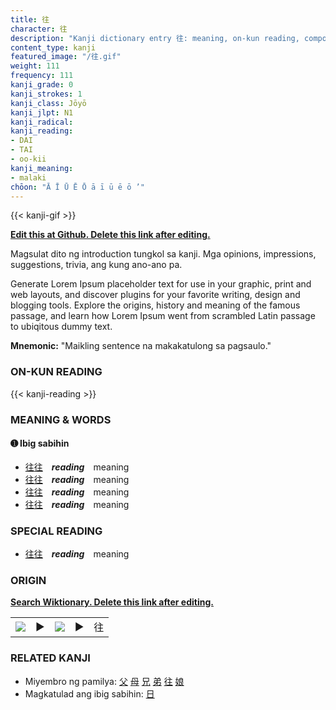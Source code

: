 ```yaml
---
title: 往
character: 往
description: "Kanji dictionary entry 往: meaning, on-kun reading, compounds, origin, related kanji"
content_type: kanji
featured_image: "/往.gif"
weight: 111
frequency: 111
kanji_grade: 0
kanji_strokes: 1
kanji_class: Jōyō
kanji_jlpt: N1
kanji_radical: 
kanji_reading: 
- DAI
- TAI
- oo-kii
kanji_meaning:
- malaki
chōon: "Ā Ī Ū Ē Ō ā ī ū ē ō ’"
---
```

[//]: # (Don't edit the line below. Kanji animated GIF code is automatically generated.)
{{< kanji-gif >}}

[//]: # (Edit below this line.)

**[Edit this at Github. Delete this link after editing.](https://github.com/tim0g/tim/tree/main/content/kanji/往/index.md)**

Magsulat dito ng introduction tungkol sa kanji. Mga opinions, impressions, suggestions, trivia, ang kung ano-ano pa.

Generate Lorem Ipsum placeholder text for use in your graphic, print and web layouts, and discover plugins for your favorite writing, design and blogging tools. Explore the origins, history and meaning of the famous passage, and learn how Lorem Ipsum went from scrambled Latin passage to ubiqitous dummy text.
 
**Mnemonic:** "Maikling sentence na makakatulong sa pagsaulo."

### ON-KUN READING

[//]: # (Don't edit the line below. ON-KUN READING code is automatically generated.)
{{< kanji-reading >}}

### MEANING & WORDS

#### ➊ **Ibig sabihin**
  - [往](../往)[往](../往)　***reading***　meaning
  - [往](../往)[往](../往)　***reading***　meaning
  - [往](../往)[往](../往)　***reading***　meaning
  - [往](../往)[往](../往)　***reading***　meaning

### SPECIAL READING
  - [往](../往)[往](../往)　***reading***　meaning

### ORIGIN

**[Search Wiktionary. Delete this link after editing.](https://wiktionary.org/wiki/往)**
<table class="kanji-table"><tr><td>
<img src="60px-往-bronze.svg.png">
</td><td>▶</td><td>
<img src="60px-往-oracle.svg.png">
</td><td>▶</td>
<td class="kanji-origin">往</td>
</tr></table>

### RELATED KANJI
- Miyembro ng pamilya: [父](../父) [母](../母) [兄](../兄) [弟](../弟) [往](../往) [娘](../娘)
- Magkatulad ang ibig sabihin: [日](../日)
